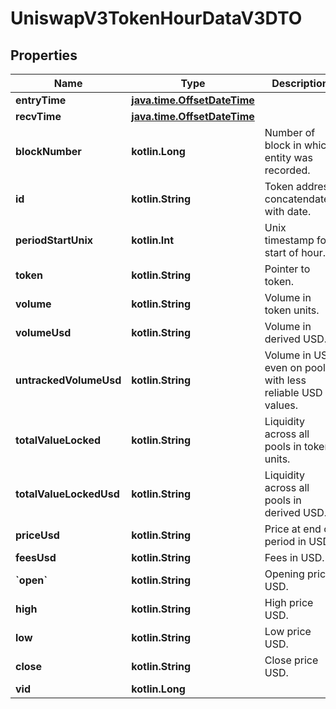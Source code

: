 
# UniswapV3TokenHourDataV3DTO

## Properties
Name | Type | Description | Notes
------------ | ------------- | ------------- | -------------
**entryTime** | [**java.time.OffsetDateTime**](java.time.OffsetDateTime.md) |  |  [optional]
**recvTime** | [**java.time.OffsetDateTime**](java.time.OffsetDateTime.md) |  |  [optional]
**blockNumber** | **kotlin.Long** | Number of block in which entity was recorded. |  [optional]
**id** | **kotlin.String** | Token address concatendated with date. |  [optional]
**periodStartUnix** | **kotlin.Int** | Unix timestamp for start of hour. |  [optional]
**token** | **kotlin.String** | Pointer to token. |  [optional]
**volume** | **kotlin.String** | Volume in token units. |  [optional]
**volumeUsd** | **kotlin.String** | Volume in derived USD. |  [optional]
**untrackedVolumeUsd** | **kotlin.String** | Volume in USD even on pools with less reliable USD values. |  [optional]
**totalValueLocked** | **kotlin.String** | Liquidity across all pools in token units. |  [optional]
**totalValueLockedUsd** | **kotlin.String** | Liquidity across all pools in derived USD. |  [optional]
**priceUsd** | **kotlin.String** | Price at end of period in USD. |  [optional]
**feesUsd** | **kotlin.String** | Fees in USD. |  [optional]
**&#x60;open&#x60;** | **kotlin.String** | Opening price USD. |  [optional]
**high** | **kotlin.String** | High price USD. |  [optional]
**low** | **kotlin.String** | Low price USD. |  [optional]
**close** | **kotlin.String** | Close price USD. |  [optional]
**vid** | **kotlin.Long** |  |  [optional]



